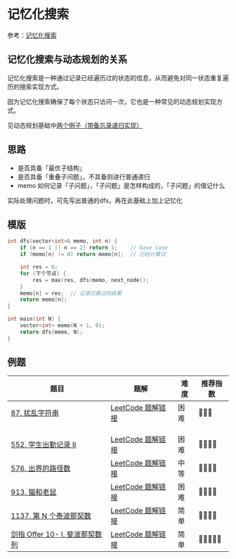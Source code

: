 # 记忆化搜索

参考：[记忆化搜索](https://oi-wiki.org/dp/memo/)

## 记忆化搜索与动态规划的关系

记忆化搜索是一种通过记录已经遍历过的状态的信息，从而避免对同一状态重复遍历的搜索实现方式。

因为记忆化搜索确保了每个状态只访问一次，它也是一种常见的动态规划实现方式。

见动态规划基础中[两个例子（带备忘录递归实现）](./0-动态规划基础.md)

## 思路

- 是否具备「最优子结构」
- 是否具备「重叠子问题」，不具备则进行普通递归
- memo 如何记录「子问题」，「子问题」是怎样构成的，「子问题」的值记什么

实际处理问题时，可先写出普通的dfs，再在此基础上加上记忆化

## 模版

```c++
int dfs(vector<int>& memo, int n) {
    if (n == 1 || n == 2) return 1;    // base case
    if (memo[n] != 0) return memo[n];  // 已经计算过

    int res = 0;
    for (下个节点) {
        res = max(res, dfs(memo, next_node));
    }
    memo[n] = res;  // 记录已算过的结果
    return memo[n];
}

int main(int N) {
    vector<int> memo(N + 1, 0);
    return dfs(memo, N);
}
```

## 例题

| 题目                                                         | 题解                                                         | 难度 | 推荐指数 |
| ------------------------------------------------------------ | ------------------------------------------------------------ | ---- | -------- |
| [87. 扰乱字符串](https://leetcode-cn.com/problems/scramble-string/) | [LeetCode 题解链接](https://leetcode-cn.com/problems/scramble-string/solution/gong-shui-san-xie-yi-ti-san-jie-di-gui-j-hybk/) | 困难 | 🤩🤩🤩      |
|                                                              |                                                              |      |          |
|                                                              |                                                              |      |          |
|                                                              |                                                              |      |          |
| [552. 学生出勤记录 II](https://leetcode-cn.com/problems/student-attendance-record-ii/) | [LeetCode 题解链接](https://leetcode-cn.com/problems/student-attendance-record-ii/solution/gong-shui-san-xie-yi-ti-san-jie-ji-yi-hu-fdfx/) | 困难 | 🤩🤩🤩🤩     |
| [576. 出界的路径数](https://leetcode-cn.com/problems/out-of-boundary-paths/) | [LeetCode 题解链接](https://leetcode-cn.com/problems/out-of-boundary-paths/solution/gong-shui-san-xie-yi-ti-shuang-jie-ji-yi-asrz/) | 中等 | 🤩🤩🤩🤩     |
| [913. 猫和老鼠](https://leetcode-cn.com/problems/cat-and-mouse/) | [LeetCode 题解链接](https://leetcode-cn.com/problems/cat-and-mouse/solution/gong-shui-san-xie-dong-tai-gui-hua-yun-y-0bx1/) | 困难 | 🤩🤩🤩🤩     |
| [1137. 第 N 个泰波那契数](https://leetcode-cn.com/problems/n-th-tribonacci-number/) | [LeetCode 题解链接](https://leetcode-cn.com/problems/n-th-tribonacci-number/solution/gong-shui-san-xie-yi-ti-si-jie-die-dai-d-m1ie/) | 简单 | 🤩🤩🤩🤩     |
| [剑指 Offer 10- I. 斐波那契数列](https://leetcode-cn.com/problems/fei-bo-na-qi-shu-lie-lcof/) | [LeetCode 题解链接](https://leetcode-cn.com/problems/fei-bo-na-qi-shu-lie-lcof/solution/gong-shui-san-xie-yi-ti-si-jie-dong-tai-9zip0/) | 简单 | 🤩🤩🤩🤩🤩    |
